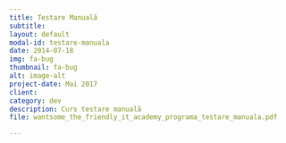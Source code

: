 ```yaml
---
title: Testare Manuală
subtitle:
layout: default
modal-id: testare-manuala
date: 2014-07-18
img: fa-bug
thumbnail: fa-bug
alt: image-alt
project-date: Mai 2017
client:
category: dev
description: Curs testare manuală
file: wantsome_the_friendly_it_academy_programa_testare_manuala.pdf

---
```

